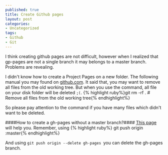 ```yaml
--- 
published: true
title: Create Github pages 
layout: post
categories:
- Uncategorized
tags: 
- Github
- Git
---
```

I think creating github pages are not difficult, however when I realized that gp-pages are not a single branch it may belongs to a master branch. Problems are revealing. 

I didn't know how to create a  Project Pages on a new folder.
The following manual you may found on [github.com](http://help.github.com/articles/creating-project-pages-manually "creating project pages manually").
It said that, you may want to remove all files from the old working tree. But when you use the command, all file on your disk folder will be deleted `;(`.
{% highlight ruby%}git rm -rf . # Remove all files from the old working tree{% endhighlight%}

So please pay attention to the command if you have many files which didn't want to be deleted.

####How to create a gh-pages without a master branch?####
[This page](http://oli.jp/2011/github-pages-workflow/ "github pages workflow") will help you.
Remember, using 
{% highlight ruby%} git push origin :master{% endhighlight%}

And using <code>git push origin --delete gh-pages </code>you can delete the gh-pages branch.
